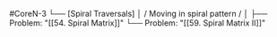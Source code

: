 #CoreN-3
└── [Spiral Traversals]
    │   / Moving in spiral pattern /
    │
    ├── Problem: "[[54. Spiral Matrix]]"
    └── Problem: "[[59. Spiral Matrix II]]"